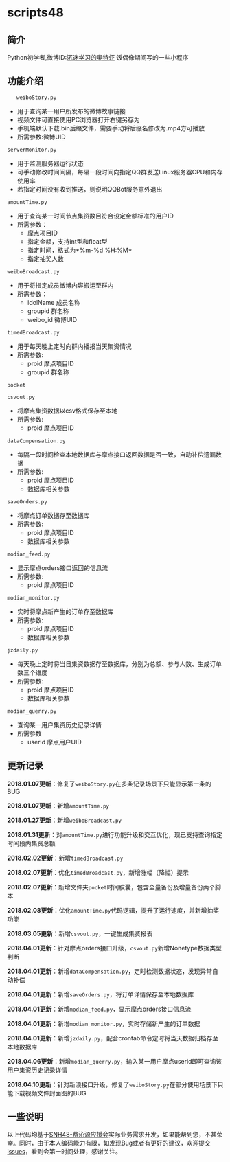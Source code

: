 # scripts48


## 简介
Python初学者,微博ID:[沉迷学习的奥特虾](https://weibo.com/5510932216/profile?rightmod=1&wvr=6&mod=personinfo)
饭偶像期间写的一些小程序

## 功能介绍
` 	weiboStory.py`
* 用于查询某一用户所发布的微博故事链接
* 视频文件可直接使用PC浏览器打开右键另存为
* 手机端默认下载.bin后缀文件，需要手动将后缀名修改为.mp4方可播放  
* 所需参数:微博UID

 
`serverMonitor.py`
* 用于监测服务器运行状态
* 可手动修改时间间隔，每隔一段时间向指定QQ群发送Linux服务器CPU和内存使用率
* 若指定时间没有收到推送，则说明QQBot服务意外退出  


`amountTime.py`
* 用于查询某一时间节点集资数目符合设定金额标准的用户ID
* 所需参数：
   - 摩点项目ID
   - 指定金额，支持int型和float型
   - 指定时间，格式为*%m-%d %H:%M*
   - 指定抽奖人数

`weiboBroadcast.py`
* 用于将指定成员微博内容搬运至群内
* 所需参数：
  - idolName 成员名称
  - groupid 群名称
  - weibo_id 微博UID


`timedBroadcast.py`
* 用于每天晚上定时向群内播报当天集资情况
* 所需参数:
  - proid 摩点项目ID
  - groupid 群名称

`pocket`

`csvout.py`
* 将摩点集资数据以csv格式保存至本地
* 所需参数:
  - proid 摩点项目ID 

`dataCompensation.py`
* 每隔一段时间检查本地数据库与摩点接口返回数据是否一致，自动补偿遗漏数据
* 所需参数:
  - proid 摩点项目ID
  - 数据库相关参数

`saveOrders.py`
* 将摩点订单数据存至数据库
* 所需参数:
  - proid 摩点项目ID
  - 数据库相关参数

`modian_feed.py`
* 显示摩点orders接口返回的信息流
* 所需参数:
  - proid 摩点项目ID

`modian_monitor.py`
* 实时将摩点新产生的订单存至数据库
* 所需参数:
  - proid 摩点项目ID
  - 数据库相关参数

`jzdaily.py`
* 每天晚上定时将当日集资数据存至数据库，分别为总额、参与人数、生成订单数三个维度
* 所需参数:
  - proid 摩点项目ID
  - 数据库相关参数

`modian_querry.py`
* 查询某一用户集资历史记录详情
* 所需参数
  - userid 摩点用户UID


##  更新记录


**2018.01.07更新**：修复了`weiboStory.py`在多条记录场景下只能显示第一条的BUG

**2018.01.07更新**：新增`amountTime.py`

**2018.01.27更新**：新增`weiboBroadcast.py`

**2018.01.31更新**：对`amountTime.py`进行功能升级和交互优化，现已支持查询指定时间段内集资总额

**2018.02.02更新**：新增`timedBroadcast.py`

**2018.02.07更新**：优化`timedBroadcast.py`，新增涨幅（降幅）提示

**2018.02.07更新**：新增文件夹`pocket`时间胶囊，包含全量备份及增量备份两个脚本

**2018.02.08更新**：优化`amountTime.py`代码逻辑，提升了运行速度，并新增抽奖功能

**2018.03.05更新**：新增`csvout.py`，一键生成集资报表

**2018.04.01更新**：针对摩点orders接口升级，`csvout.py`新增Nonetype数据类型判断

**2018.04.01更新**：新增`dataCompensation.py`，定时检测数据状态，发现异常自动补偿

**2018.04.01更新**：新增`saveOrders.py`，将订单详情保存至本地数据库

**2018.04.01更新**：新增`modian_feed.py`，显示摩点orders接口信息流

**2018.04.01更新**：新增`modian_monitor.py`，实时存储新产生的订单数据

**2018.04.01更新**：新增`jzdaily.py`，配合crontab命令定时将当天数据归档存至本地数据库

**2018.04.06更新**：新增`modian_querry.py`，输入某一用户摩点userid即可查询该用户集资历史记录详情

**2018.04.10更新**：针对新浪接口升级，修复了`weiboStory.py`在部分使用场景下只能下载视频文件封面图的BUG
## 一些说明
以上代码均基于[SNH48-费沁源应援会](https://weibo.com/u/5577610720?topnav=1&wvr=6&topsug=1)实际业务需求开发，如果能帮到您，不甚荣幸。同时，由于本人编码能力有限，如发现Bug或者有更好的建议，欢迎提交[issues](https://github.com/ultraxia/scripts48/issues)，看到会第一时间处理，感谢关注。
